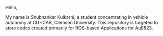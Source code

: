 Hello,

My name is Shubhankar Kulkarni, a student concentrating in vehicle autonomy at CU-ICAR, Clemson University.
This repository is targeted to store codes created primarily for ROS-based Applications for AuE823. 
